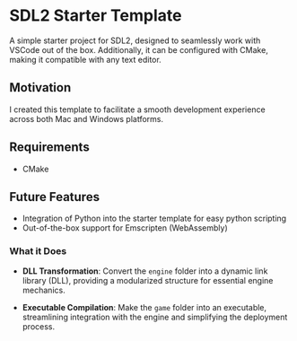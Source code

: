 # SDL2 Starter Template

A simple starter project for SDL2, designed to seamlessly work with VSCode out of the box. Additionally, it can be configured with CMake, making it compatible with any text editor.

## Motivation

I created this template to facilitate a smooth development experience across both Mac and Windows platforms.

## Requirements

- CMake

## Future Features

- Integration of Python into the starter template for easy python scripting
- Out-of-the-box support for Emscripten (WebAssembly)

### What it Does

- **DLL Transformation**: Convert the `engine` folder into a dynamic link library (DLL), providing a modularized structure for essential engine mechanics.

- **Executable Compilation**: Make the `game` folder into an executable, streamlining integration with the engine and simplifying the deployment process.
